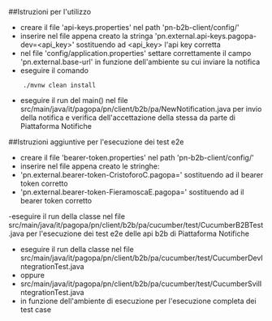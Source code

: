 ##Istruzioni per l'utilizzo
- creare il file 'api-keys.properties' nel path 'pn-b2b-client/config/'
- inserire nel file appena creato la stringa 'pn.external.api-keys.pagopa-dev=<api_key>' sostituendo ad <api_key> l'api key corretta
- nel file 'config/application.properties' settare correttamente il campo 'pn.external.base-url' in funzione dell'ambiente su cui inviare la notifica
- eseguire il comando
```
    ./mvnw clean install
```
- eseguire il run del main() nel file src/main/java/it/pagopa/pn/client/b2b/pa/NewNotification.java
  per invio della notifica e verifica dell'accettazione della stessa da parte di Piattaforma Notifiche

##Istruzioni aggiuntive per l'esecuzione dei test e2e
- creare il file 'bearer-token.properties' nel path 'pn-b2b-client/config/'
- inserire nel file appena creato le stringhe: 
- 'pn.external.bearer-token-CristoforoC.pagopa=<bearer-token>' sostituendo ad <bearer-token> il bearer token corretto
- 'pn.external.bearer-token-FieramoscaE.pagopa=<bearer-token>' sostituendo ad <bearer-token> il bearer token corretto

-eseguire il run della classe nel file src/main/java/it/pagopa/pn/client/b2b/pa/cucumber/test/CucumberB2BTest.java
  per l'esecuzione dei test e2e delle api b2b di Piattaforma Notifiche
- eseguire il run della classe nel file src/main/java/it/pagopa/pn/client/b2b/pa/cucumber/test/CucumberDevIntegrationTest.java 
- oppure 
- src/main/java/it/pagopa/pn/client/b2b/pa/cucumber/test/CucumberSvilIntegrationTest.java 
- in funzione dell'ambiente di esecuzione per l'esecuzione completa dei test case